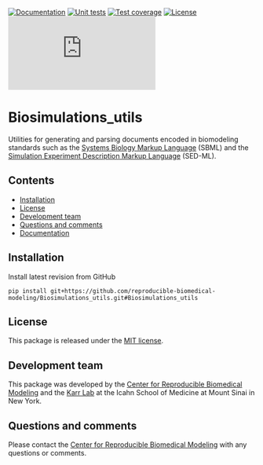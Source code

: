 [![Documentation](https://github.com/reproducible-biomedical-modeling/Biosimulations_utils/workflows/Documentation/badge.svg)](https://github.com/reproducible-biomedical-modeling/Biosimulations_utils/actions?query=workflow%3ADocument)
[![Unit tests](https://github.com/reproducible-biomedical-modeling/Biosimulations_utils/workflows/Unit%20tests/badge.svg)](https://github.com/reproducible-biomedical-modeling/Biosimulations_utils/actions?query=workflow%3A%22Unit+Test%22)
[![Test coverage](https://codecov.io/gh/reproducible-biomedical-modeling/Biosimulations_utils/branch/master/graph/badge.svg)](https://codecov.io/gh/reproducible-biomedical-modeling/Biosimulations_utils)
[![License](https://img.shields.io/github/license/reproducible-biomedical-modeling/Biosimulations_utils.svg)](LICENSE)
![Analytics](https://ga-beacon.appspot.com/UA-86759801-1/Biosimulations_utils/README.md?pixel)

# Biosimulations_utils
Utilities for generating and parsing documents encoded in biomodeling standards such as the [Systems Biology Markup Language](http://www.sbml.org/) (SBML) and the [Simulation Experiment Description Markup Language](https://sed-ml.org/) (SED-ML).

## Contents
* [Installation](#installation)
* [License](#license)
* [Development team](#development-team)
* [Questions and comments](#questions-and-comments)
* [Documentation](https://reproducible-biomedical-modeling.github.io/Biosimulations_utils/)

## Installation

Install latest revision from GitHub
```
pip install git+https://github.com/reproducible-biomedical-modeling/Biosimulations_utils.git#Biosimulations_utils
```

## License
This package is released under the [MIT license](LICENSE).

## Development team
This package was developed by the [Center for Reproducible Biomedical Modeling](http://reproduciblebiomodels.org) and the [Karr Lab](https://www.karrlab.org) at the Icahn School of Medicine at Mount Sinai in New York.

## Questions and comments
Please contact the [Center for Reproducible Biomedical Modeling](mailto:info@reproduciblebiomodels.org) with any questions or comments.
